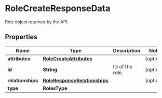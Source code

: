 # RoleCreateResponseData

Role object returned by the API.

## Properties

| Name              | Type                                                          | Description     | Notes      |
| ----------------- | ------------------------------------------------------------- | --------------- | ---------- |
| **attributes**    | [**RoleCreateAttributes**](RoleCreateAttributes.md)           |                 | [optional] |
| **id**            | **String**                                                    | ID of the role. | [optional] |
| **relationships** | [**RoleResponseRelationships**](RoleResponseRelationships.md) |                 | [optional] |
| **type**          | **RolesType**                                                 |                 |

